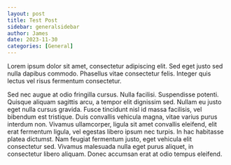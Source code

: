 ```yaml
---
layout: post
title: Test Post
sidebar: generalsidebar
author: James
date: 2023-11-30
categories: [General]
---
```

Lorem ipsum dolor sit amet, consectetur adipiscing elit. Sed eget justo sed nulla dapibus commodo. Phasellus vitae consectetur felis. Integer quis lectus vel risus fermentum consectetur.

Sed nec augue at odio fringilla cursus. Nulla facilisi. Suspendisse potenti. Quisque aliquam sagittis arcu, a tempor elit dignissim sed. Nullam eu justo eget nulla cursus gravida. Fusce tincidunt nisl id massa facilisis, vel bibendum est tristique. Duis convallis vehicula magna, vitae varius purus interdum non. Vivamus ullamcorper, ligula sit amet convallis eleifend, elit erat fermentum ligula, vel egestas libero ipsum nec turpis. In hac habitasse platea dictumst. Nam feugiat fermentum justo, eget vehicula elit consectetur sed. Vivamus malesuada nulla eget purus aliquet, in consectetur libero aliquam. Donec accumsan erat at odio tempus eleifend.
